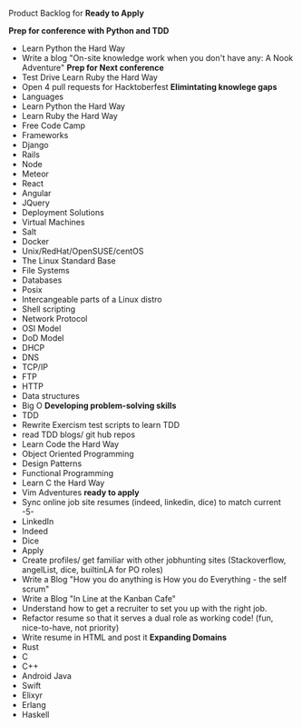 Product Backlog for __Ready to Apply__






__Prep for conference with Python and TDD__
- Learn Python the Hard Way
- Write a blog "On-site knowledge work when you don't have any: A Nook Adventure"
__Prep for Next conference__
- Test Drive Learn Ruby the Hard Way
- Open 4 pull requests for Hacktoberfest
__Elimintating knowlege gaps__
- Languages
 - Learn Python the Hard Way
 - Learn Ruby the Hard Way
 - Free Code Camp
- Frameworks
 - Django
 - Rails
 - Node
 - Meteor
 - React
 - Angular
 - JQuery
- Deployment Solutions
 - Virtual Machines
 - Salt
 - Docker
 - Unix/RedHat/OpenSUSE/centOS
 - The Linux Standard Base
 - File Systems
 - Databases
 - Posix
 - Intercangeable parts of a Linux distro
 - Shell scripting
- Network Protocol
 - OSI Model
 - DoD Model
 - DHCP
 - DNS
 - TCP/IP
 - FTP
 - HTTP
- Data structures
- Big O
__Developing problem-solving skills__
- TDD
 - Rewrite Exercism test scripts to learn TDD
 - read TDD blogs/ git hub repos
- Learn Code the Hard Way
- Object Oriented Programming
- Design Patterns
- Functional Programming
- Learn C the Hard Way
- Vim Adventures
__ready to apply__
- Sync online job site resumes (indeed, linkedin, dice) to match current -5-
 - LinkedIn
 - Indeed
 - Dice
- Apply
- Create profiles/ get familiar with other jobhunting sites (Stackoverflow, angelList, dice, builtinLA for PO roles)
- Write a Blog "How you do anything is How you do Everything - the self scrum"
- Write a Blog "In Line at the Kanban Cafe"
- Understand how to get a recruiter to set you up with the right job.
- Refactor resume so that it serves a dual role as working code! (fun, nice-to-have, not priority)
- Write resume in HTML and post it
__Expanding Domains__
- Rust
- C
- C++
- Android Java
- Swift
- Elixyr
- Erlang
- Haskell
